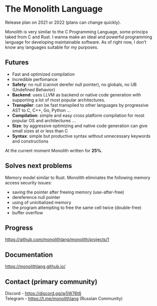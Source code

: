 # The Monolith Language
Release plan on 2021 or 2022 (plans can change quickly).

Monolith is very similar to the C Programming Language, some princips taked from C and Rust.
I wanna make an ideal and powerful programming language for developing maintainable software. As of right now, I don’t  know any languages suitable for my purposes.

## Futures
- Fast and optimized compilation
- Incredible perfomance
- **Safety**: no null (cannot derefer null pointer), no globals, no UB (Undefined Behavior)
- **Backend**: uses LLVM as backend or native code generation with supporting a lot of most popular architectures.
- **Transpiler**: can be fast transpiled to other languages by progressive AST to C, C++, Go, Python ...
- **Compilation**: simple and easy cross platform compilation for most popular OS and architectures ...
- **Size**: by aggressive optimizing and native code generation can give small sizes at or less than C
- **Syntax**: simple but productive syntax without unnecessary keywords and constructions

At the current moment Monolith written for **25%**.

## Solves next problems
Memory model similar to Rust. Monolith eliminates the following memory access security issues:
- saving the pointer after freeing memory (use-after-free)
- dereference null pointer
- using of uninitialized memory
- the program attempting to free the same cell twice (double-free)
- buffer overflow

## Progress
https://github.com/monolithlang/monolith/projects/1

## Documentation
https://monolithlang.github.io/

## Contact (primary community)
Discord - https://discord.gg/w5W76t6<br>
Telegram - https://t.me/monolithlang (Russian Community)
